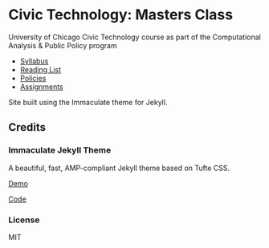 # Civic Technology: Masters Class

University of Chicago Civic Technology course as part of the Computational Analysis & Public Policy program

 - [Syllabus](syllabus.md)
 - [Reading List](reading.md)
 - [Policies](policies.md)
 - [Assignments](assignments.md)
 
Site built using the Immaculate theme for Jekyll. 

## Credits

### Immaculate Jekyll Theme

A beautiful, fast, AMP-compliant Jekyll theme based on Tufte CSS.

[Demo](https://cdn.ampproject.org/c/siawyoung.com/immaculate/)

[Code](https://github.com/siawyoung/immaculate)

### License

MIT